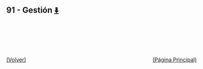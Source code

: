 
<html>
<body>
<h2>91 - Gestión <a href="https://downgit.github.io/#/home?url=https://github.com/Apuntes-FIUBA/Apuntes-Electronica/tree/main/91 - Gestión" style="font-size:20px">  ⬇️ </a></h2>
<ul>
</ul>
</body>
</html>





<br><br><br><br><br><a href="../" style="float: left">(Volver)</a> <a href="https://apuntes-fiuba.github.io/Apuntes-Electronica" style="float: right">(Página Principal)</a>

